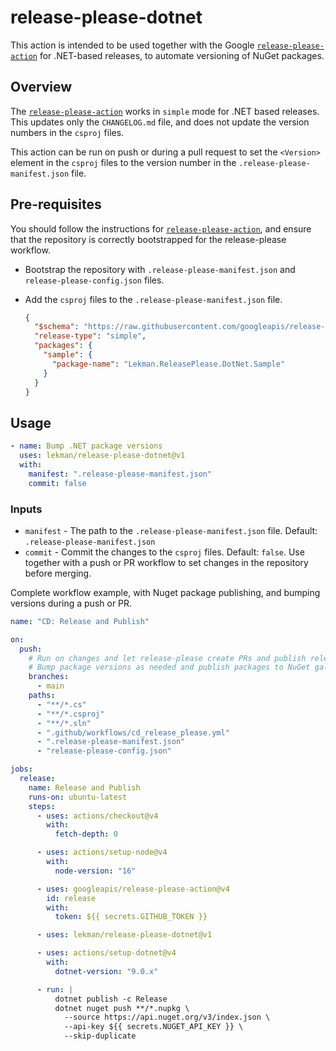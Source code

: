 # release-please-dotnet

This action is intended to be used together with the Google [`release-please-action`](https://github.com/marketplace/actions/release-please-action) for .NET-based releases, to automate versioning of NuGet packages.

## Overview

The [`release-please-action`](https://github.com/marketplace/actions/release-please-action) works in `simple` mode for .NET based releases. This updates only the `CHANGELOG.md` file, and does not update the version numbers in the `csproj` files.

This action can be run on push or during a pull request to set the `<Version>` element in the `csproj` files to the version number in the `.release-please-manifest.json` file.

## Pre-requisites

You should follow the instructions for  [`release-please-action`](https://github.com/marketplace/actions/release-please-action), and ensure that the repository is correctly bootstrapped for the release-please workflow.

- Bootstrap the repository with `.release-please-manifest.json` and `release-please-config.json` files.
- Add the `csproj` files to the `.release-please-manifest.json` file.

  ```json
  {
    "$schema": "https://raw.githubusercontent.com/googleapis/release-please/main/schemas/config.json",
    "release-type": "simple",
    "packages": {
      "sample": {
        "package-name": "Lekman.ReleasePlease.DotNet.Sample"
      }
    }
  }
  ```

## Usage

```yaml
- name: Bump .NET package versions
  uses: lekman/release-please-dotnet@v1
  with:
    manifest: ".release-please-manifest.json"
    commit: false
```

### Inputs

- `manifest` - The path to the `.release-please-manifest.json` file. Default: `.release-please-manifest.json`
- `commit` - Commit the changes to the `csproj` files. Default: `false`. Use together with a push or PR workflow to set changes in the repository before merging.

Complete workflow example, with Nuget package publishing, and bumping versions during a push or PR.

```yaml
name: "CD: Release and Publish"

on:
  push:
    # Run on changes and let release-please create PRs and publish releases
    # Bump package versions as needed and publish packages to NuGet gallery
    branches:
      - main
    paths:
      - "**/*.cs"
      - "**/*.csproj"
      - "**/*.sln"
      - ".github/workflows/cd_release_please.yml"
      - ".release-please-manifest.json"
      - "release-please-config.json"

jobs:
  release:
    name: Release and Publish
    runs-on: ubuntu-latest
    steps:
      - uses: actions/checkout@v4
        with:
          fetch-depth: 0

      - uses: actions/setup-node@v4
        with:
          node-version: "16"

      - uses: googleapis/release-please-action@v4
        id: release
        with:
          token: ${{ secrets.GITHUB_TOKEN }}

      - uses: lekman/release-please-dotnet@v1

      - uses: actions/setup-dotnet@v4
        with:
          dotnet-version: "9.0.x"

      - run: |
          dotnet publish -c Release
          dotnet nuget push **/*.nupkg \
            --source https://api.nuget.org/v3/index.json \
            --api-key ${{ secrets.NUGET_API_KEY }} \
            --skip-duplicate
